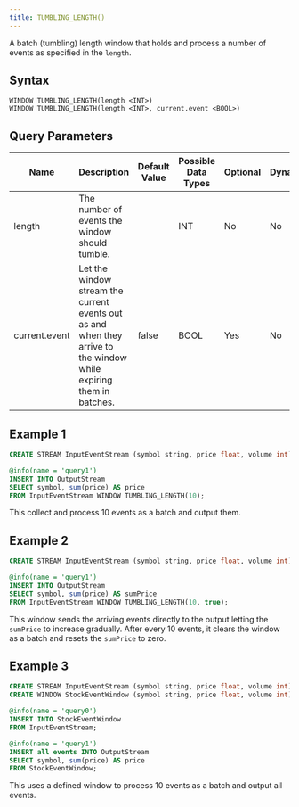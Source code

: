 ```yaml
---
title: TUMBLING_LENGTH()
---
```


A batch (tumbling) length window that holds and process a number of events as specified in the `length`.

## Syntax

    WINDOW TUMBLING_LENGTH(length <INT>)
    WINDOW TUMBLING_LENGTH(length <INT>, current.event <BOOL>)

## Query Parameters

| Name      | Description       | Default Value | Possible Data Types | Optional | Dynamic |
|-----------|---------------------|------------|--------------|----------|---------|
| length        | The number of events the window should tumble.        |      | INT  | No       | No      |
| current.event | Let the window stream the current events out as and when they arrive to the window while expiring them in batches. | false | BOOL    | Yes      | No      |

## Example 1

```sql
CREATE STREAM InputEventStream (symbol string, price float, volume int);

@info(name = 'query1')
INSERT INTO OutputStream
SELECT symbol, sum(price) AS price
FROM InputEventStream WINDOW TUMBLING_LENGTH(10);
```

This collect and process 10 events as a batch and output them.

## Example 2

```sql
CREATE STREAM InputEventStream (symbol string, price float, volume int);

@info(name = 'query1')
INSERT INTO OutputStream
SELECT symbol, sum(price) AS sumPrice
FROM InputEventStream WINDOW TUMBLING_LENGTH(10, true);
```

This window sends the arriving events directly to the output letting the `sumPrice` to increase gradually. After every 10 events, it clears the window as a batch and resets the `sumPrice` to zero.

## Example 3

```sql
CREATE STREAM InputEventStream (symbol string, price float, volume int);
CREATE WINDOW StockEventWindow (symbol string, price float, volume int) TUMBLING_LENGTH(10) output all events;

@info(name = 'query0')
INSERT INTO StockEventWindow
FROM InputEventStream;

@info(name = 'query1')
INSERT all events INTO OutputStream 
SELECT symbol, sum(price) AS price
FROM StockEventWindow;
```

This uses a defined window to process 10 events as a batch and output all events.
